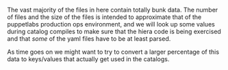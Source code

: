 The vast majority of the files in here contain totally bunk data.
The number of files and the size of the files is intended to approximate
that of the puppetlabs production ops environment, and we will look up
some values during catalog compiles to make sure that the hiera code is
being exercised and that *some* of the yaml files have to be at least
parsed.

As time goes on we might want to try to convert a larger percentage of
this data to keys/values that actually get used in the catalogs.
